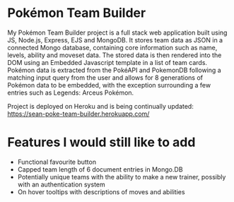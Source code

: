 # Pokémon Team Builder

My Pokémon Team Builder project is a full stack web application built using JS, Node.js, Express, EJS and MongoDB. It stores team data as JSON in a connected Mongo database, containing core information such as name, levels, ability and moveset data. The stored data is then rendered into the DOM using an Embedded Javascript template in a list of team cards. Pokémon data is extracted from the PokéAPI and PokemonDB following a matching input query from the user and allows for 8 generations of Pokémon data to be embedded, with the exception surrounding a few entries such as Legends: Arceus Pokémon. 

Project is deployed on Heroku and is being continually updated: https://sean-poke-team-builder.herokuapp.com/

# Features I would still like to add
- Functional favourite button
- Capped team length of 6 document entries in Mongo.DB
- Potentially unique teams with the ability to make a new trainer, possibly with an authentication system
- On hover tooltips with descriptions of moves and abilities
